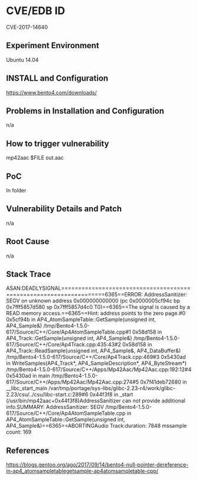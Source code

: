 # CVE/EDB ID
CVE-2017-14640
## Experiment Environment
Ubuntu 14.04
## INSTALL and Configuration
https://www.bento4.com/downloads/
## Problems in Installation and Configuration
n/a
## How to trigger vulnerability
mp42aac $FILE out.aac
## PoC
In folder
## Vulnerability Details and Patch
n/a
## Root Cause
n/a
## Stack Trace
ASAN:DEADLYSIGNAL===================================================================6365==ERROR: AddressSanitizer: SEGV on unknown address 0x000000000000 (pc 0x0000005cf94c bp 0x7fff5857d580 sp 0x7fff5857d4c0 T0)==6365==The signal is caused by a READ memory access.==6365==Hint: address points to the zero page.#0 0x5cf94b in AP4_AtomSampleTable::GetSample(unsigned int, AP4_Sample&) /tmp/Bento4-1.5.0-617/Source/C++/Core/Ap4AtomSampleTable.cpp#1 0x58d158 in AP4_Track::GetSample(unsigned int, AP4_Sample&) /tmp/Bento4-1.5.0-617/Source/C++/Core/Ap4Track.cpp:435:43#2 0x58d158 in AP4_Track::ReadSample(unsigned int, AP4_Sample&, AP4_DataBuffer&) /tmp/Bento4-1.5.0-617/Source/C++/Core/Ap4Track.cpp:469#3 0x5430ad in WriteSamples(AP4_Track*, AP4_SampleDescription*, AP4_ByteStream*) /tmp/Bento4-1.5.0-617/Source/C++/Apps/Mp42Aac/Mp42Aac.cpp:192:12#4 0x5430ad in main /tmp/Bento4-1.5.0-617/Source/C++/Apps/Mp42Aac/Mp42Aac.cpp:274#5 0x7f41deb72680 in __libc_start_main /var/tmp/portage/sys-libs/glibc-2.23-r4/work/glibc-2.23/csu/../csu/libc-start.c:289#6 0x44f3f8 in _start (/usr/bin/mp42aac+0x44f3f8)AddressSanitizer can not provide additional info.SUMMARY: AddressSanitizer: SEGV /tmp/Bento4-1.5.0-617/Source/C++/Core/Ap4AtomSampleTable.cpp in AP4_AtomSampleTable::GetSample(unsigned int, AP4_Sample&)==6365==ABORTINGAudio Track:duration: 7848 mssample count: 169
## References
https://blogs.gentoo.org/ago/2017/09/14/bento4-null-pointer-dereference-in-ap4_atomsampletablegetsample-ap4atomsampletable-cpp/